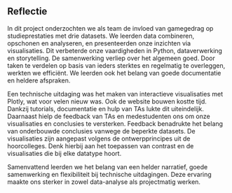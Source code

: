 ## Reflectie

In dit project onderzochten we als team de invloed van gamegedrag op studieprestaties met drie datasets. We leerden data combineren, opschonen en analyseren, en presenteerden onze inzichten via visualisaties. Dit verbeterde onze vaardigheden in Python, dataverwerking en storytelling. De samenwerking verliep over het algemeen goed. Door taken te verdelen op basis van ieders sterktes en regelmatig te overleggen, werkten we efficiënt. We leerden ook het belang van goede documentatie en heldere afspraken.

Een technische uitdaging was het maken van interactieve visualisaties met Plotly, wat voor velen nieuw was. Ook de website bouwen kostte tijd. Dankzij tutorials, documentatie en hulp van TAs lukte dit uiteindelijk. Daarnaast hielp de feedback van TAs en medestudenten ons om onze visualisaties en conclusies te versterken. Feedback benadrukte het belang van onderbouwde conclusies vanwege de beperkte datasets. De visualisaties zijn aangepast volgens de ontwerpprincipes uit de hoorcolleges. Denk hierbij aan het toepassen van contrast en de visualisaties die bij elke datatype hoort.

Samenvattend leerden we het belang van een helder narratief, goede samenwerking en flexibiliteit bij technische uitdagingen. Deze ervaring maakte ons sterker in zowel data-analyse als projectmatig werken.

